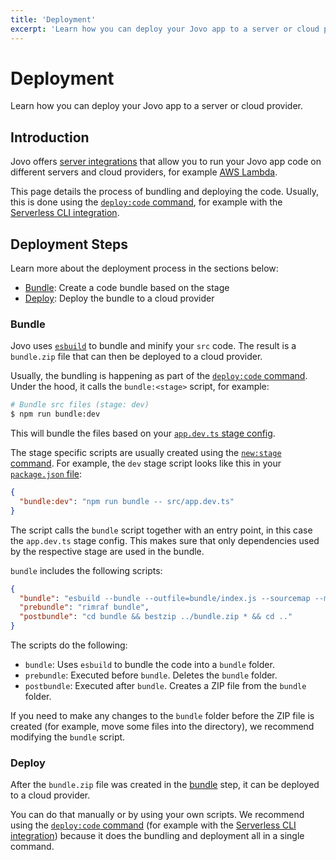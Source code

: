 ```yaml
---
title: 'Deployment'
excerpt: 'Learn how you can deploy your Jovo app to a server or cloud provider.'
---
```


# Deployment

Learn how you can deploy your Jovo app to a server or cloud provider.

## Introduction

Jovo offers [server integrations](./server.md) that allow you to run your Jovo app code on different servers and cloud providers, for example [AWS Lambda](https://www.jovo.tech/marketplace/server-lambda).

This page details the process of bundling and deploying the code. Usually, this is done using the [`deploy:code` command](https://www.jovo.tech/docs/deploy-command#deploy-code), for example with the [Serverless CLI integration](https://www.jovo.tech/marketplace/target-serverless).

## Deployment Steps

Learn more about the deployment process in the sections below:

- [Bundle](#bundle): Create a code bundle based on the stage
- [Deploy](#deploy): Deploy the bundle to a cloud provider

### Bundle

Jovo uses [`esbuild`](https://github.com/evanw/esbuild) to bundle and minify your `src` code. The result is a `bundle.zip` file that can then be deployed to a cloud provider.

Usually, the bundling is happening as part of the [`deploy:code` command](https://www.jovo.tech/docs/deploy-command#deploy-code). Under the hood, it calls the `bundle:<stage>` script, for example:

```sh
# Bundle src files (stage: dev)
$ npm run bundle:dev
```

This will bundle the files based on your [`app.dev.ts` stage config](./app-config.md#staging).

The stage specific scripts are usually created using the [`new:stage` command](https://www.jovo.tech/docs/new-command#new-stage). For example, the `dev` stage script looks like this in your [`package.json` file](https://github.com/jovotech/jovo-v4-template/blob/master/package.json):

```json
{
  "bundle:dev": "npm run bundle -- src/app.dev.ts"
}
```

The script calls the `bundle` script together with an entry point, in this case the `app.dev.ts` stage config. This makes sure that only dependencies used by the respective stage are used in the bundle.

`bundle` includes the following scripts:

```json
{
  "bundle": "esbuild --bundle --outfile=bundle/index.js --sourcemap --minify --keep-names --platform=node --target=node14 --format=cjs  --external:aws-sdk --external:@oclif/* --external:@jovotech/cli*",
  "prebundle": "rimraf bundle",
  "postbundle": "cd bundle && bestzip ../bundle.zip * && cd .."
}
```

The scripts do the following:

- `bundle`: Uses `esbuild` to bundle the code into a `bundle` folder.
- `prebundle`: Executed before `bundle`. Deletes the `bundle` folder.
- `postbundle`: Executed after `bundle`. Creates a ZIP file from the `bundle` folder.

If you need to make any changes to the `bundle` folder before the ZIP file is created (for example, move some files into the directory), we recommend modifying the `bundle` script.

### Deploy

After the `bundle.zip` file was created in the [bundle](#bundle) step, it can be deployed to a cloud provider.

You can do that manually or by using your own scripts. We recommend using the [`deploy:code` command](https://www.jovo.tech/docs/deploy-command#deploy-code) (for example with the [Serverless CLI integration](https://www.jovo.tech/marketplace/target-serverless)) because it does the bundling and deployment all in a single command.

